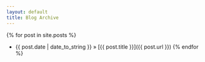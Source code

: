 ```yaml
---
layout: default
title: Blog Archive
---
```

{% for post in site.posts %}
 * {{ post.date | date_to_string }} &raquo; [{{ post.title }}]({{ post.url }})
{% endfor %}
